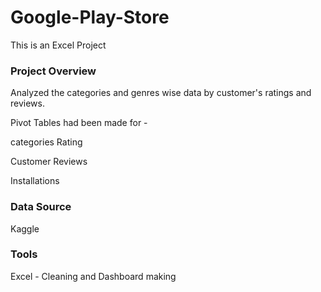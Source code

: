 # Google-Play-Store

This is an Excel Project


### Project Overview

Analyzed the categories and genres wise data by customer's ratings and
reviews.

Pivot Tables had been made for -

categories Rating 

Customer Reviews
                               
Installations


### Data Source

Kaggle


### Tools
Excel - Cleaning and Dashboard making
